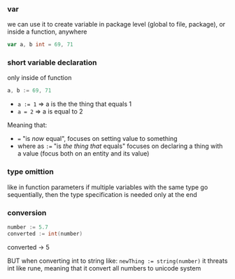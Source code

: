 ### var
we can use it to create variable in package level (global to file, package), or inside a function, anywhere
```go
var a, b int = 69, 71
```

### short variable declaration
only inside of function
```go
a, b := 69, 71
```

- `a := 1` => a is the the thing that equals 1
- `a = 2` => a is equal to 2


Meaning that:
- `=` "is _now_ equal", focuses on setting value to something
- where as `:=` "is _the thing that_ equals" focuses on declaring a thing with a value (focus both on an entity and its value) 

### type omittion
like in function parameters if multiple variables with the same type go sequentially, then the type specification is needed only at the end


### conversion
```go
number := 5.7
converted := int(number)
```
converted -> 5

BUT when converting int to string like: `newThing := string(number)` it threats int like rune, meaning that it convert all numbers to unicode system
